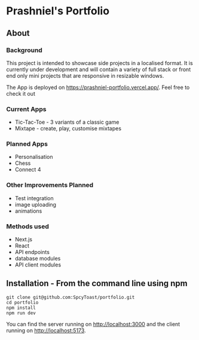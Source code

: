 # Prashniel's Portfolio

## About

### Background

This project is intended to showcase side projects in a localised format. It is currently under development and will contain a variety of full stack or front end only mini projects that are responsive in resizable windows.

The App is deployed on https://prashniel-portfolio.vercel.app/. Feel free to check it out

### Current Apps

* Tic-Tac-Toe - 3 variants of a classic game
* Mixtape - create, play, customise mixtapes

### Planned Apps

* Personalisation
* Chess
* Connect 4

### Other Improvements Planned

* Test integration
* image uploading
* animations

### Methods used

* Next.js
* React
* API endpoints
* database modules
* API client modules

## Installation - **From the command line using npm**

```
git clone git@github.com:SpcyToast/portfolio.git
cd portfolio
npm install 
npm run dev 
```

You can find the server running on [http://localhost:3000](http://localhost:3000) and the client running on [http://localhost:5173](http://localhost:5173).
